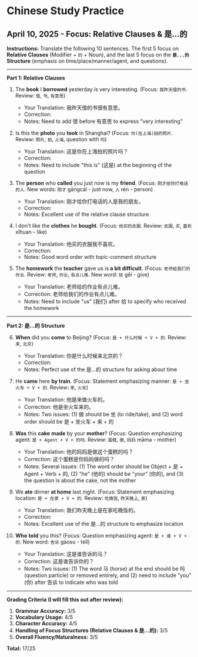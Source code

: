 # Chinese Study Practice
## April 10, 2025 - Focus: Relative Clauses & 是...的

**Instructions:** Translate the following 10 sentences. The first 5 focus on **Relative Clauses** (Modifier + `的` + Noun), and the last 5 focus on the **`是...的` Structure** (emphasis on time/place/manner/agent, and questions).

---

**Part 1: Relative Clauses**

1. The **book** I **borrowed** yesterday is very interesting. (Focus: `我昨天借的书`. Review: `借`, `书`, `有意思`)
   * Your Translation: 我昨天借的书很有意思。
   * Correction:
   * Notes: Need to add 很 before 有意思 to express "very interesting"

2. Is this the **photo** you **took** in Shanghai? (Focus: `你(在上海)拍的照片`. Review: `照片`, `拍`, `上海`, question with `吗`)
   * Your Translation: 这是你在上海拍的照片吗？
   * Correction:
   * Notes: Need to include "this is" (这是) at the beginning of the question

3. The **person** who **called** you just now is my **friend**. (Focus: `刚才给你打电话的人`. New words: `刚才` gāngcái - just now, `人` rén - person)
   * Your Translation: 刚才给你打电话的人是我的朋友。
   * Correction:
   * Notes: Excellent use of the relative clause structure

4. I don't like the **clothes** he **bought**. (Focus: `他买的衣服`. Review: `衣服`, `买`, `喜欢` xǐhuan - like)
   * Your Translation: 他买的衣服我不喜欢。
   * Correction:
   * Notes: Good word order with topic-comment structure

5. The **homework** the **teacher** gave us is **a bit difficult**. (Focus: `老师给我们的作业`. Review: `老师`, `作业`, `有点儿难`. New word: `给` gěi - give)
   * Your Translation: 老师给的作业有点儿难。
   * Correction: 老师给我们的作业有点儿难。
   * Notes: Need to include "us" (我们) after 给 to specify who received the homework

---

**Part 2: 是...的 Structure**

6. **When** did you **come** to Beijing? (Focus: `是 + 什么时候 + V + 的`. Review: `来`, `北京`)
   * Your Translation: 你是什么时候来北京的？
   * Correction:
   * Notes: Perfect use of the 是...的 structure for asking about time

7. He **came** here **by train**. (Focus: Statement emphasizing manner: `是 + 坐火车 + V + 的`. Review: `来`, `火车`)
   * Your Translation: 他是来做火车的。
   * Correction: 他是坐火车来的。
   * Notes: Two issues: (1) 做 should be 坐 (to ride/take), and (2) word order should be 是 + 坐火车 + 来 + 的

8. **Was** this **cake** **made** by your **mother**? (Focus: Question emphasizing agent: `是 + Agent + V + 的吗`. Review: `蛋糕`, `做`, `妈妈` māma - mother)
   * Your Translation: 他的妈妈是做这个蛋糕的吗？
   * Correction: 这个蛋糕是你妈妈做的吗？
   * Notes: Several issues: (1) The word order should be Object + 是 + Agent + Verb + 的, (2) "he" (他的) should be "your" (你的), and (3) the question is about the cake, not the mother

9. We **ate** dinner **at home** last night. (Focus: Statement emphasizing location: `是 + 在家 + V + 的`. Review: `吃晚饭`, `昨天晚上`, `家`)
   * Your Translation: 我们昨天晚上是在家吃晚饭的。
   * Correction:
   * Notes: Excellent use of the 是...的 structure to emphasize location

10. **Who** **told** you this? (Focus: Question emphasizing agent: `是 + 谁 + V + 的`. New word: `告诉` gàosu - tell)
    * Your Translation: 这是谁告诉的马？
    * Correction: 这是谁告诉你的？
    * Notes: Two issues: (1) The word 马 (horse) at the end should be 吗 (question particle) or removed entirely, and (2) need to include "you" (你) after 告诉 to indicate who was told

---

**Grading Criteria (I will fill this out after review):**

1. **Grammar Accuracy:** 3/5
2. **Vocabulary Usage:** 4/5
3. **Character Accuracy:** 4/5
4. **Handling of Focus Structures (Relative Clauses & 是...的):** 3/5
5. **Overall Fluency/Naturalness:** 3/5

**Total:** 17/25 
